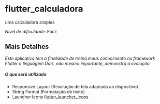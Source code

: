 # flutter_calculadora

uma calculadora simples

*Nível de dificuldade:* Fácil

## Mais Detalhes

*Este aplicativo tem a finalidade de treina meus conecimento no framework Flutter e linguagem Dart, não mesmo importante, demonstra a evolução*

##### O que será utilizado

+ Responsive Layout (Resolução de tela adaptada ao dispositivo)
+ String Format (Formatação de texto)
+ Launcher Icons [flutter_launcher_icons](https://pub.dev/packages/flutter_launcher_icons)
